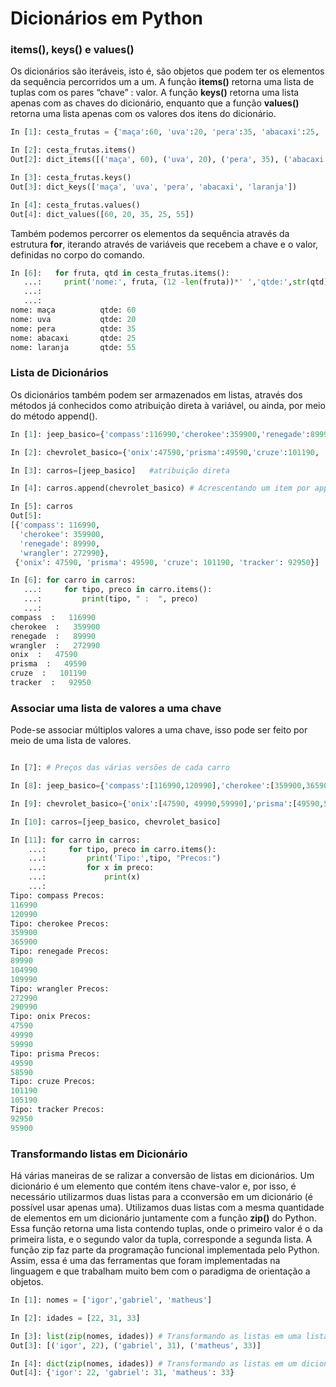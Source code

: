# Dicionários em Python

### items(), keys() e values()

Os dicionários são iteráveis, isto é, são objetos que podem ter os elementos da sequência percorridos um a um. A função **items()** retorna uma lista de tuplas com os pares “chave” : valor. A função **keys()** retorna uma lista apenas com as chaves do dicionário, enquanto que a função **values()** retorna uma lista apenas com os valores dos itens do dicionário. 
```python
In [1]: cesta_frutas = {'maça':60, 'uva':20, 'pera':35, 'abacaxi':25, 'laranja':55}

In [2]: cesta_frutas.items()
Out[2]: dict_items([('maça', 60), ('uva', 20), ('pera', 35), ('abacaxi', 25), ('laranja', 55)])

In [3]: cesta_frutas.keys()
Out[3]: dict_keys(['maça', 'uva', 'pera', 'abacaxi', 'laranja'])

In [4]: cesta_frutas.values()
Out[4]: dict_values([60, 20, 35, 25, 55])
````
Também podemos percorrer os elementos da sequência através da estrutura **for**, iterando através de variáveis que recebem a chave e o valor, definidas no corpo do comando. 
```python
In [6]:   for fruta, qtd in cesta_frutas.items():
   ...:     print('nome:', fruta, (12 -len(fruta))*' ','qtde:',str(qtd))
   ...:   
   ...:   
nome: maça          qtde: 60
nome: uva           qtde: 20
nome: pera          qtde: 35
nome: abacaxi       qtde: 25
nome: laranja       qtde: 55
```

### Lista de Dicionários 

Os dicionários também podem ser armazenados em listas, através dos métodos já conhecidos como atribuição direta à variável, ou ainda, por meio do método append().
``` python
In [1]: jeep_basico={'compass':116990,'cherokee':359900,'renegade':89990,'wrangler':272990}

In [2]: chevrolet_basico={'onix':47590,'prisma':49590,'cruze':101190, 'tracker':92950}

In [3]: carros=[jeep_basico]   #atribuição direta

In [4]: carros.append(chevrolet_basico) # Acrescentando um item por append

In [5]: carros
Out[5]: 
[{'compass': 116990,
  'cherokee': 359900,
  'renegade': 89990,
  'wrangler': 272990},
 {'onix': 47590, 'prisma': 49590, 'cruze': 101190, 'tracker': 92950}]

In [6]: for carro in carros:
   ...:     for tipo, preco in carro.items():
   ...:         print(tipo, " :  ", preco)
   ...:         
compass  :   116990
cherokee  :   359900
renegade  :   89990
wrangler  :   272990
onix  :   47590
prisma  :   49590
cruze  :   101190
tracker  :   92950

```
### Associar uma lista de valores a uma chave

Pode-se associar múltiplos valores a uma chave, isso pode ser feito por meio de uma lista de valores. 
``` python

In [7]: # Preços das várias versões de cada carro

In [8]: jeep_basico={'compass':[116990,120990],'cherokee':[359900,365900],'renegade':[89990, 104990, 109990],'wrangler':[272990, 290990]}

In [9]: chevrolet_basico={'onix':[47590, 49990,59990],'prisma':[49590,58590],'cruze':[101190, 105190], 'tracker':[92950, 95900]}

In [10]: carros=[jeep_basico, chevrolet_basico]

In [11]: for carro in carros:
    ...:     for tipo, preco in carro.items():
    ...:         print('Tipo:',tipo, "Precos:")
    ...:         for x in preco:
    ...:             print(x)
    ...:             
Tipo: compass Precos:
116990
120990
Tipo: cherokee Precos:
359900
365900
Tipo: renegade Precos:
89990
104990
109990
Tipo: wrangler Precos:
272990
290990
Tipo: onix Precos:
47590
49990
59990
Tipo: prisma Precos:
49590
58590
Tipo: cruze Precos:
101190
105190
Tipo: tracker Precos:
92950
95900
```
### Transformando listas em Dicionário

Há várias maneiras de se ralizar a conversão de listas em dicionários. Um dicionário é um elemento que contém itens chave-valor e, por isso, é necessário utilizarmos duas listas para a cconversão em um dicionário (é possível usar apenas uma). Utilizamos
duas listas com a mesma quantidade de elementos em um dicionário juntamente com a função **zip()** do Python. Essa função retorna uma lista contendo tuplas, onde o primeiro valor é o da primeira lista, e o segundo valor da tupla, corresponde a segunda lista. 
A função zip faz parte da programação funcional implementada pelo Python. Assim, essa é uma das ferramentas que foram implementadas na linguagem e que trabalham muito bem com o paradigma de orientação a objetos.

``` python
In [1]: nomes = ['igor','gabriel', 'matheus']

In [2]: idades = [22, 31, 33]

In [3]: list(zip(nomes, idades)) # Transformando as listas em uma lista de tuplas
Out[3]: [('igor', 22), ('gabriel', 31), ('matheus', 33)]

In [4]: dict(zip(nomes, idades)) # Transformando as listas em um dicionário
Out[4]: {'igor': 22, 'gabriel': 31, 'matheus': 33}
```
